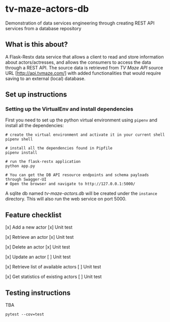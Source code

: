 # tv-maze-actors-db
Demonstration of data services engineering through creating REST API services from a database repository

## What is this about?
A Flask-Restx data service that allows a client to read and store information about actors/actresses, and allows the consumers to access the data through a REST API. The source data is retrieved from *TV Maze API* source URL [http://api.tvmaze.com/] with added functionalities that would require saving to an external (local) database.

## Set up instructions
### Setting up the VirtualEnv and install dependencies
First you need to set up the python virtual environment using `pipenv` and install all the dependencies:
```
# create the virtual environment and activate it in your current shell
pipenv shell

# install all the dependencies found in Pipfile
pipenv install

# run the flask-restx application
python app.py

# You can get the DB API resource endpoints and schema payloads through Swagger-UI
# Open the browser and navigate to http://127.0.0.1:5000/
```
A sqlite db named *tv-maze-actors.db* will be created under the `instance` directory. This will also run the web service on port 5000.

## Feature checklist
[x] Add a new actor [x] Unit test

[x] Retrieve an actor [x] Unit test

[x] Delete an actor [x] Unit test

[x] Update an actor [ ] Unit test

[x] Retrieve list of available actors [ ] Unit test

[x] Get statistics of existing actors [ ] Unit test


## Testing instructions
TBA
```
pytest --cov=test  
```
